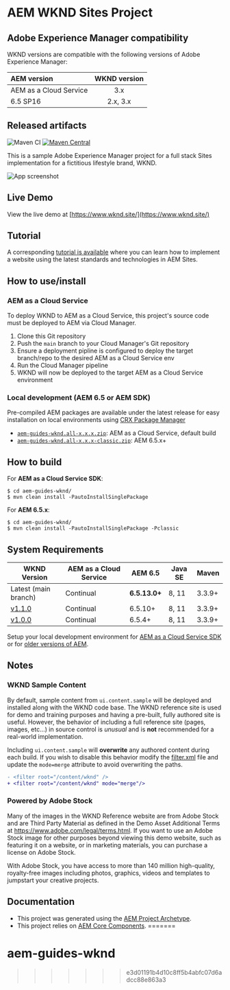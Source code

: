 # AEM WKND Sites Project

## Adobe Experience Manager compatibility

WKND versions are compatible with the following versions of Adobe Experience Manager:

| AEM version | WKND version |
|:------------|:------------------------------:|
| AEM as a Cloud Service | 3.x                 |
| 6.5 SP16    | 2.x, 3.x                       |

## Released artifacts

![Maven CI](https://github.com/adobe/aem-guides-wknd/actions/workflows/maven.yml/badge.svg)
[![Maven Central](https://maven-badges.herokuapp.com/maven-central/com.adobe.aem.guides/aem-guides-wknd/badge.svg)](https://maven-badges.herokuapp.com/maven-central/com.adobe.aem.guides/aem-guides-wknd)

This is a sample Adobe Experience Manager project for a full stack Sites implementation for a fictitious lifestyle brand, WKND.

![App screenshot](https://user-images.githubusercontent.com/8974514/119887685-489f7800-bee9-11eb-9db1-95c641e7c4ea.jpg)

## Live Demo

View the live demo at [https://www.wknd.site/](https://www.wknd.site/)

## Tutorial

A corresponding [tutorial is available](https://experienceleague.adobe.com/docs/experience-manager-learn/getting-started-wknd-tutorial-develop/overview.html) where you can learn how to implement a website using the latest standards and technologies in AEM Sites.

## How to use/install

### AEM as a Cloud Service

To deploy WKND to AEM as a Cloud Service, this project's source code must be deployed to AEM via Cloud Manager. 

1. Clone this Git repository
2. Push the `main` branch to your Cloud Manager's Git repository
3. Ensure a deployment pipline is configured to deploy the target branch/repo to the desired AEM as a Cloud Service env
4. Run the Cloud Manager pipeline
5. WKND will now be deployed to the target AEM as a Cloud Service environment

### Local development (AEM 6.5 or AEM SDK)

Pre-compiled AEM packages are available under the latest release for easy installation on local environments using [CRX Package Manager](http://localhost:4502/crx/packmgr/index.jsp)

* [`aem-guides-wknd.all-x.x.x.zip`](https://github.com/adobe/aem-guides-wknd/releases/latest): AEM as a Cloud Service, default build
* [`aem-guides-wknd.all-x.x.x-classic.zip`](https://github.com/adobe/aem-guides-wknd/releases/latest): AEM 6.5.x+

## How to build

For **AEM as a Cloud Service SDK**: 

```
$ cd aem-guides-wknd/
$ mvn clean install -PautoInstallSinglePackage
```

For **AEM 6.5.x**: 

```
$ cd aem-guides-wknd/
$ mvn clean install -PautoInstallSinglePackage -Pclassic
```

## System Requirements

WKND Version | AEM as a Cloud Service | AEM 6.5   | Java SE | Maven
-------------|------------------------|-----------|---------|---------
Latest (main branch)| Continual              | **6.5.13.0+** |  8, 11  | 3.3.9+
[v1.1.0](https://github.com/adobe/aem-guides-wknd/releases/tag/aem-guides-wknd-1.1.0) | Continual | 6.5.10+ | 8, 11 | 3.3.9+
[v1.0.0](https://github.com/adobe/aem-guides-wknd/releases/tag/aem-guides-wknd-1.0.0) | Continual | 6.5.4+ | 8, 11 | 3.3.9+

Setup your local development environment for [AEM as a Cloud Service SDK](https://experienceleague.adobe.com/docs/experience-manager-learn/cloud-service/local-development-environment-set-up/overview.html) or for [older versions of AEM](https://experienceleague.adobe.com/docs/experience-manager-learn/foundation/development/set-up-a-local-aem-development-environment.html).

## Notes

### WKND Sample Content

By default, sample content from `ui.content.sample` will be deployed and installed along with the WKND code base. The WKND reference site is used for demo and training purposes and having a pre-built, fully authored site is useful. However, the behavior of including a full reference site (pages, images, etc...) in source control is *unusual* and is **not** recommended for a real-world implementation.

Including `ui.content.sample` will **overwrite** any authored content during each build. If you wish to disable this behavior modify the [filter.xml](ui.content.sample/src/main/content/META-INF/vault/filter.xml) file and update the `mode=merge` attribute to avoid overwriting the paths.

```diff
- <filter root="/content/wknd" />
+ <filter root="/content/wknd" mode="merge"/>
```

### Powered by Adobe Stock

Many of the images in the WKND Reference website are from Adobe Stock and are Third Party Material as defined in the Demo Asset Additional Terms at https://www.adobe.com/legal/terms.html. If you want to use an Adobe Stock image for other purposes beyond viewing this demo website, such as featuring it on a website, or in marketing materials, you can purchase a license on Adobe Stock.

With Adobe Stock, you have access to more than 140 million high-quality, royalty-free images including photos, graphics, videos and templates to jumpstart your creative projects.

## Documentation

* This project was generated using the [AEM Project Archetype](https://experienceleague.adobe.com/docs/experience-manager-core-components/using/developing/archetype/overview.html).
* This project relies on [AEM Core Components](https://experienceleague.adobe.com/docs/experience-manager-core-components/using/introduction.html).
=======
# aem-guides-wknd
>>>>>>> e3d01191b4d10c8ff5b4abfc07d6adcc88e863a3
